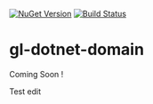 [![NuGet Version](http://img.shields.io/nuget/v/GeekLearning.Domain.svg?style=flat-square)](https://www.nuget.org/packages/GeekLearning.Domain/)
[![Build Status](https://geeklearning.visualstudio.com/_apis/public/build/definitions/f841b266-7595-4d01-9ee1-4864cf65aa73/8/badge)](#)
# gl-dotnet-domain

Coming Soon !

Test edit
